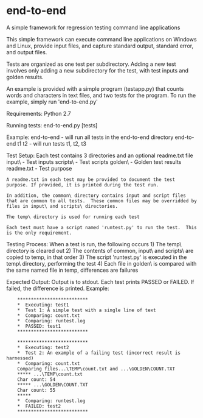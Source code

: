 # end-to-end
A simple framework for regression testing command line applications

This simple framework can execute command line applications on Windows and Linux, provide input files, and capture
standard output, standard error, and output files.

Tests are organized as one test per subdirectory.  Adding a new test involves only adding a new subdirectory for the test, with
test inputs and golden results.

An example is provided with a simple program (testapp.py) that counts words and characters in text files, and two tests for
the program.  To run the example, simply run 'end-to-end.py'


Requirements:
	Python 2.7

Running tests:
	end-to-end.py  [tests]
	
Example:
	end-to-end         - will run all tests in the end-to-end directory
	end-to-end t1 t2   - will run tests t1, t2, t3
	

Test Setup:
	Each test contains 3 directories and an optional readme.txt file
	input\     - Test inputs
	scripts\   - Test scripts
	golden\    - Golden test results
	readme.txt - Test purpose
	
	A readme.txt in each test may be provided to document the test purpose. If provided, it is printed during the test run.
	
	In addition, the common\ directory contains input and script files that are common to all tests.  These common files may be overridded by files in input\ and scripts\ directories.
	
	The temp\ directory is used for running each test
	
	Each test must have a script named 'runtest.py' to run the test.  This is the only requirement.
	
Testing Process:
	When a test is run, the following occurs
	1) The temp\ directory is cleared out
	2) The contents of common\, input\ and scripts\ are copied to temp\, in that order
	3) The script 'runtest.py' is executed in the temp\ directory, performing the test
	4) Each file in golden\ is compared with the same named file in temp\, differences are failures
	
Expected Output:
	Output is to stdout.  Each test prints PASSED or FAILED.  If failed, the difference is printed.
	Example:
	
		**************************
		*  Executing: test1
		*  Test 1: A simple test with a single line of text
		*  Comparing: count.txt
		*  Comparing: runtest.log
		*  PASSED: test1
		**************************

		**************************
		*  Executing: test2
		*  Test 2: An example of a failing test (incorrect result is harnessed)
		*  Comparing: count.txt
		Comparing files...\TEMP\count.txt and ...\GOLDEN\COUNT.TXT
		***** ...\TEMP\count.txt
		Char count: 54
		***** ...\GOLDEN\COUNT.TXT
		Char count: 55
		*****
		*  Comparing: runtest.log
		*  FAILED: test2
		**************************
